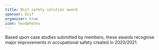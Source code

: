 ```yaml
---
title: Bsif safety solution award
sponsor: bsif
organiser: true
icon: headphones
---
```

Based upon case studies submitted by members, these awards recognise major improvements in occupational safety created in 2020/2021.